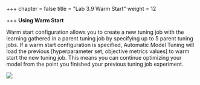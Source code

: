 +++
chapter = false
title = "Lab 3.9 Warm Start"
weight = 12

+++
**Using Warm Start**

Warm start configuration allows you to create a new tuning job with the learning gathered in a parent tuning job by specifying up to 5 parent tuning jobs. If a warm start configuration is specified, Automatic Model Tuning will load the previous \[hyperparameter set, objective metrics values\] to warm start the new tuning job. This means you can continue optimizing your model from the point you finished your previous tuning job experiment.

![](/images/hyper-tuning.png)